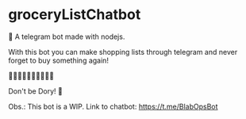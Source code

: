 # groceryListChatbot
🤖 A telegram bot made with nodejs.

With this bot you can make shopping lists through telegram and never forget to buy something again!

🍉🍎🥚🥦🍌🥑🥬🍫🍪🧄

Don't be Dory! 🐠

Obs.: This bot is a WIP.
Link to chatbot: https://t.me/BlabOpsBot
